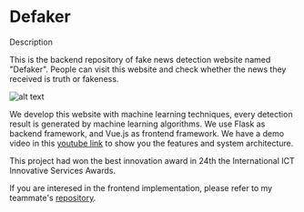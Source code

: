 # Defaker

Description

This is the backend repository of fake news detection website named "Defaker". 
People can visit this website and check whether the news they received is truth or fakeness. 

![alt text](./cover.png)

We develop this website with machine learning techniques, every detection result is generated by machine learning algorithms. We use Flask as backend framework, and Vue.js as frontend framework. We have a demo video in this [youtube link](https://youtu.be/nzAiuw1F-tA) to show you the features and system architecture.

This project had won the best innovation award in 24th the International ICT Innovative Services Awards. 

If you are interesed in the frontend implementation, please refer to my teammate's [repository](https://github.com/ShihYun0130/fakeNews-web).
